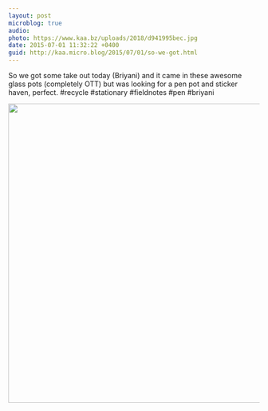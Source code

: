 ```yaml
---
layout: post
microblog: true
audio: 
photo: https://www.kaa.bz/uploads/2018/d941995bec.jpg
date: 2015-07-01 11:32:22 +0400
guid: http://kaa.micro.blog/2015/07/01/so-we-got.html
---
```

So we got some take out today (Briyani) and it came in these awesome glass pots (completely OTT) but was looking for a pen pot and sticker haven, perfect. #recycle #stationary #fieldnotes #pen #briyani

<img src="https://www.kaa.bz/uploads/2018/d941995bec.jpg" width="600" height="600" />
